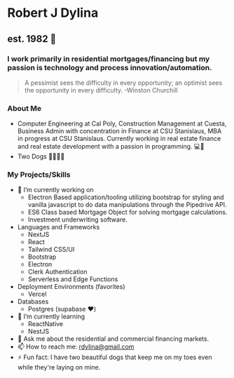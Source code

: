 # Robert J Dylina 
## est. 1982 👋
### I work primarily in residential mortgages/financing but my passion is technology and process innovation/automation.

> A pessimist sees the difficulty in every opportunity; an optimist sees the opportunity in every difficulty. -Winston Churchill

### About Me
- Computer Engineering at Cal Poly, Construction Management at Cuesta, Business Admin with concentration in Finance at CSU Stanislaus, MBA in progress at CSU Stanislaus. Currently working in real estate finance and real estate development with a passion in programming. 💻🏡 
- Two Dogs 🐕‍🦺🐕‍🦺 

### My Projects/Skills

- 🔭 I’m currently working on
  - Electron Based application/tooling utilizing bootstrap for styling and vanilla javascript to do data manipulations through the Pipedrive API.  
  - ES6 Class based Mortgage Object for solving mortgage calculations.
  - Investment underwriting software.
- Languages and Frameworks
  - NextJS
  - React
  - Tailwind CSS/UI
  - Bootstrap
  - Electron
  - Clerk Authentication
  - Serverless and Edge Functions
- Deployment Environments (favorites)
  - Vercel
- Databases
  - Postgres (supabase ❤️)
- 🌱 I’m currently learning
  -   ReactNative
  -   NestJS
- 💬 Ask me about the residential and commercial financing markets.
- 📫 How to reach me: rdylina@gmail.com
- ⚡ Fun fact: I have two beautiful dogs that keep me on my toes even while they're laying on mine.

